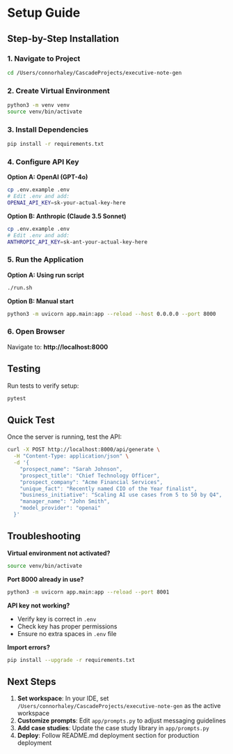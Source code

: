 # Setup Guide

## Step-by-Step Installation

### 1. Navigate to Project
```bash
cd /Users/connorhaley/CascadeProjects/executive-note-gen
```

### 2. Create Virtual Environment
```bash
python3 -m venv venv
source venv/bin/activate
```

### 3. Install Dependencies
```bash
pip install -r requirements.txt
```

### 4. Configure API Key

**Option A: OpenAI (GPT-4o)**
```bash
cp .env.example .env
# Edit .env and add:
OPENAI_API_KEY=sk-your-actual-key-here
```

**Option B: Anthropic (Claude 3.5 Sonnet)**
```bash
cp .env.example .env
# Edit .env and add:
ANTHROPIC_API_KEY=sk-ant-your-actual-key-here
```

### 5. Run the Application

**Option A: Using run script**
```bash
./run.sh
```

**Option B: Manual start**
```bash
python3 -m uvicorn app.main:app --reload --host 0.0.0.0 --port 8000
```

### 6. Open Browser
Navigate to: **http://localhost:8000**

## Testing

Run tests to verify setup:
```bash
pytest
```

## Quick Test

Once the server is running, test the API:

```bash
curl -X POST http://localhost:8000/api/generate \
  -H "Content-Type: application/json" \
  -d '{
    "prospect_name": "Sarah Johnson",
    "prospect_title": "Chief Technology Officer",
    "prospect_company": "Acme Financial Services",
    "unique_fact": "Recently named CIO of the Year finalist",
    "business_initiative": "Scaling AI use cases from 5 to 50 by Q4",
    "manager_name": "John Smith",
    "model_provider": "openai"
  }'
```

## Troubleshooting

**Virtual environment not activated?**
```bash
source venv/bin/activate
```

**Port 8000 already in use?**
```bash
python3 -m uvicorn app.main:app --reload --port 8001
```

**API key not working?**
- Verify key is correct in `.env`
- Check key has proper permissions
- Ensure no extra spaces in `.env` file

**Import errors?**
```bash
pip install --upgrade -r requirements.txt
```

## Next Steps

1. **Set workspace**: In your IDE, set `/Users/connorhaley/CascadeProjects/executive-note-gen` as the active workspace
2. **Customize prompts**: Edit `app/prompts.py` to adjust messaging guidelines
3. **Add case studies**: Update the case study library in `app/prompts.py`
4. **Deploy**: Follow README.md deployment section for production deployment

